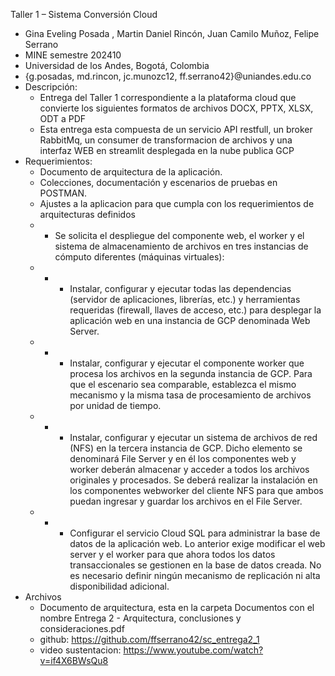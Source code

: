 Taller 1 – Sistema Conversión Cloud
* Gina Eveling Posada , Martin Daniel Rincón, Juan Camilo Muñoz, Felipe Serrano
* MINE semestre 202410
* Universidad de los Andes, Bogotá, Colombia
* {g.posadas, md.rincon, jc.munozc12, ff.serrano42}@uniandes.edu.co
* Descripción:
  * Entrega del Taller 1 correspondiente a la plataforma cloud que convierte los siguientes formatos de archivos DOCX, PPTX, XLSX, ODT  a PDF
  * Esta entrega esta compuesta de un servicio API restfull, un broker RabbitMq, un consumer de transformacion de archivos y una interfaz WEB en streamlit desplegada en la nube publica GCP
* Requerimientos:
  * Documento de arquitectura de la aplicación.
  * Colecciones, documentación y escenarios de pruebas en POSTMAN.
  *  Ajustes a la aplicacion para que cumpla con los requerimientos de arquitecturas definidos
  *  * Se solicita el despliegue del componente web, el worker y el sistema de almacenamiento de archivos en tres instancias de cómputo diferentes (máquinas virtuales):
  *  *  *   Instalar, configurar y ejecutar todas las dependencias (servidor de aplicaciones, librerías, etc.) y herramientas requeridas (firewall, llaves de acceso, etc.) para desplegar la aplicación web en una instancia de GCP denominada Web Server.
  *  *  *  Instalar, configurar y ejecutar el componente worker que procesa los archivos en la segunda instancia de GCP. Para que el escenario sea comparable, establezca el mismo mecanismo y la misma tasa de procesamiento de archivos por unidad de tiempo.
  *  *  *  Instalar, configurar y ejecutar un sistema de archivos de red (NFS) en la tercera instancia de GCP. Dicho elemento se denominará File Server y en él los componentes web y worker deberán almacenar y acceder a todos los archivos originales y procesados. Se deberá realizar la instalación en los componentes webworker del cliente NFS para que ambos puedan ingresar y guardar los archivos en el File Server.
  *  *  * Configurar el servicio Cloud SQL para administrar la base de datos de la aplicación web. Lo anterior exige modificar el web server y el worker para que ahora todos los datos transaccionales se gestionen en la base de datos creada. No es necesario definir ningún mecanismo de replicación ni alta disponibilidad adicional.
* Archivos
  * Documento de arquitectura, esta en la carpeta Documentos con el nombre Entrega 2 - Arquitectura, conclusiones y consideraciones.pdf
  * github: https://github.com/ffserrano42/sc_entrega2_1
  * video sustentacion: https://www.youtube.com/watch?v=if4X6BWsQu8
